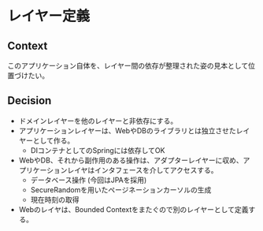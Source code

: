 # レイヤー定義

## Context

このアプリケーション自体を、レイヤー間の依存が整理された姿の見本として位置づけたい。

## Decision

* ドメインレイヤーを他のレイヤーと非依存にする。
* アプリケーションレイヤーは、WebやDBのライブラリとは独立させたレイヤーとして作る。
    * DIコンテナとしてのSpringには依存してOK
* WebやDB、それから副作用のある操作は、アダプターレイヤーに収め、アプリケーションレイヤはインタフェースを介してアクセスする。
    * データベース操作 (今回はJPAを採用)
    * SecureRandomを用いたページネーションカーソルの生成
    * 現在時刻の取得
* Webのレイヤは、Bounded Contextをまたぐので別のレイヤーとして定義する。